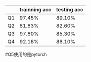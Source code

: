 ||trainning acc|testing acc|
|:---|:---|:---|
|Q1|97.45%|89.10%|
|Q2|81.83%|82.60%|
|Q3|97.80%|85.30%|
|Q4|92.18%|88.10%|


#Q5使用的是pytorch
